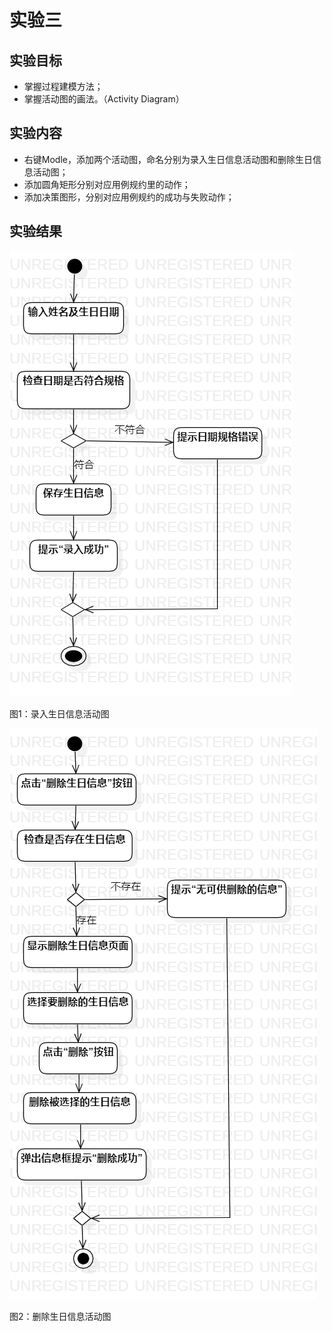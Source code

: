 # 实验三

## 实验目标
- 掌握过程建模方法；
- 掌握活动图的画法。（Activity Diagram）

## 实验内容
- 右键Modle，添加两个活动图，命名分别为录入生日信息活动图和删除生日信息活动图；
- 添加圆角矩形分别对应用例规约里的动作；
- 添加决策图形，分别对应用例规约的成功与失败动作；

## 实验结果
![UML图](./pho1.png)

图1：录入生日信息活动图

![UML图](./pho2.png)

图2：删除生日信息活动图
